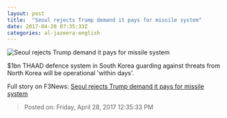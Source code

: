 ```yaml
---
layout: post
title:  "Seoul rejects Trump demand it pays for missile system"
date: 2017-04-28 07:35:33Z
categories: al-jazeera-english
---
```


![Seoul rejects Trump demand it pays for missile system](http://www.aljazeera.com/mritems/Images/2017/4/28/f31aad486f1e4725b7cfe65bed7cb36c_18.jpg)

$1bn THAAD defence system in South Korea guarding against threats from North Korea will be operational 'within days'.


Full story on F3News: [Seoul rejects Trump demand it pays for missile system](http://www.f3nws.com/n/322XHE)

> Posted on: Friday, April 28, 2017 12:35:33 PM
